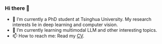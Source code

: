 ### Hi there 👋

- 🔭 I’m currently a PhD student at Tsinghua University. My research interests lie in deep learning and computer vision.
- 🌱 I’m currently learning multimodal LLM and other interesting topics.
- 📫 How to reach me: Read my [CV](CV_XZF_202308.pdf).




